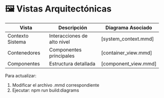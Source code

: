 # 🖼️ Vistas Arquitectónicas

| Vista           | Descripción                          | Diagrama Asociado         |
|-----------------|--------------------------------------|---------------------------|
| Contexto Sistema | Interacciones de alto nivel          | [system_context.mmd]      |
| Contenedores    | Componentes principales              | [container_view.mmd]      |
| Componentes     | Estructura detallada                 | [component_view.mmd]      |

Para actualizar:
1. Modificar el archivo .mmd correspondiente
2. Ejecutar: npm run build:diagrams
